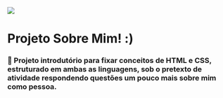 <img src="https://wallpaperaccess.com/full/114760.jpg"></img>
<br>
<h1> Projeto Sobre Mim! :) </h1>
<h3>🔴 Projeto introdutório para fixar conceitos de HTML e CSS, estruturado em ambas as linguagens, sob o pretexto de atividade respondendo questões um pouco mais sobre mim como pessoa.</h3>
<br> 
